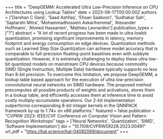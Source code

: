 +++
title = "DeepGEMM: Accelerated Ultra Low-Precision Inference on CPU Architectures using Lookup Tables"
date = 2023-06-17T00:00:00Z
authors = ['Darshan C Ganji', 'Saad Ashfaq', 'Ehsan Saaboori', 'Sudhakar Sah', 'Saptarshi Mitra', 'Mohammadhossein Askarihemmat', 'Alexander Hoffmann', 'Ahmed Hassanien', 'Mathieu Leonardon']
publication_types = ["1"]
abstract = "A lot of recent progress has been made in ultra lowbit quantization, promising significant improvements in latency, memory footprint and energy consumption on edge devices. Quantization methods such as Learned Step Size Quantization can achieve model accuracy that is comparable to full-precision floating-point baselines even with subbyte quantization. However, it is extremely challenging to deploy these ultra low-bit quantized models on mainstream CPU devices because commodity SIMD (Single Instruction, Multiple Data) hardware typically supports no less than 8-bit precision. To overcome this limitation, we propose DeepGEMM, a lookup table based approach for the execution of ultra low-precision convolutional neural networks on SIMD hardware. The proposed method precomputes all possible products of weights and activations, stores them in a lookup table, and efficiently accesses them at inference time to avoid costly multiply-accumulate operations. Our 2-bit implementation outperforms corresponding 8-bit integer kernels in the QNNPACK framework by up to 1.74× on x86 platforms."
featured = false
publication = "CVPRW 2023: IEEE/CVF Conference on Computer Vision and Pattern Recognition Workshops"
tags = ['Neural Networks', 'Quantization', 'SIMD', 'Software Implementation']
doi = "10.1109/CVPRW59228.2023.00491"
url_pdf = "https://hal.science/hal-04082069/document"
+++

